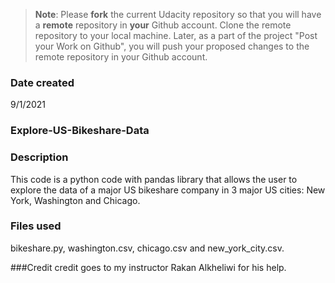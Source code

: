 >**Note**: Please **fork** the current Udacity repository so that you will have a **remote** repository in **your** Github account. Clone the remote repository to your local machine. Later, as a part of the project "Post your Work on Github", you will push your proposed changes to the remote repository in your Github account.

### Date created
9/1/2021

### Explore-US-Bikeshare-Data


### Description
This code is a python code with pandas library that allows the user to explore the data of a major US bikeshare company in 3 major US cities: New York, Washington and Chicago.

### Files used
bikeshare.py, washington.csv, chicago.csv and new_york_city.csv.

###Credit
credit goes to my instructor Rakan Alkheliwi for his help.
